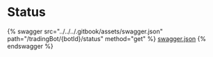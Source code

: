 # Status

{% swagger src="../../../.gitbook/assets/swagger.json" path="/tradingBot/{botId}/status" method="get" %}
[swagger.json](../../../.gitbook/assets/swagger.json)
{% endswagger %}
